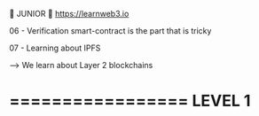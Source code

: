 👷 JUNIOR 👷
https://learnweb3.io

06 - Verification smart-contract is the part that is tricky

07 - Learning about IPFS

--> We learn about Layer 2 blockchains

=================
      LEVEL 1
=================